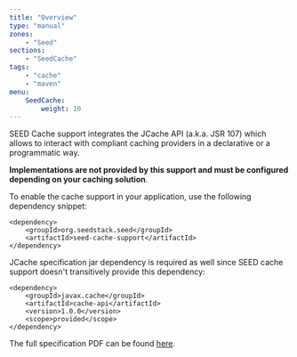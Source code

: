 ```yaml
---
title: "Overview"
type: "manual"
zones:
    - "Seed"
sections:
    - "SeedCache"
tags:
    - "cache"
    - "maven"
menu:
    SeedCache:
        weight: 10
---
```


SEED Cache support integrates the JCache API (a.k.a. JSR 107) which allows to interact with compliant caching providers
in a declarative or a programmatic way.

**Implementations are not provided by this support and must be configured depending on your caching solution**.

To enable the cache support in your application, use the following dependency snippet:

    <dependency>
        <groupId>org.seedstack.seed</groupId>
        <artifactId>seed-cache-support</artifactId>
    </dependency>

JCache specification jar dependency is required as well since SEED cache support doesn't transitively provide this dependency:

    <dependency>
        <groupId>javax.cache</groupId>
        <artifactId>cache-api</artifactId>
        <version>1.0.0</version>
        <scope>provided</scope>
    </dependency>

The full specification PDF can be found [here](http://download.oracle.com/otn-pub/jcp/jcache-1_0-fr-eval-spec/JSR107FinalSpecification.pdf).